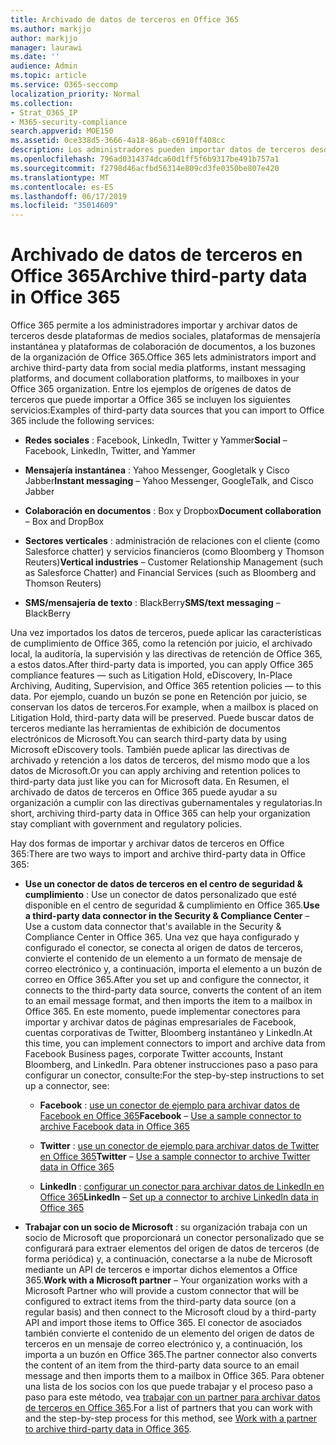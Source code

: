 ```yaml
---
title: Archivado de datos de terceros en Office 365
ms.author: markjjo
author: markjjo
manager: laurawi
ms.date: ''
audience: Admin
ms.topic: article
ms.service: O365-seccomp
localization_priority: Normal
ms.collection:
- Strat_O365_IP
- M365-security-compliance
search.appverid: MOE150
ms.assetid: 0ce338d5-3666-4a18-86ab-c6910ff408cc
description: Los administradores pueden importar datos de terceros desde plataformas de medios sociales, plataformas de mensajería instantánea y plataformas de colaboración de documentos a los buzones de la organización de Office 365. Esto le permite archivar datos de Facebook, Twitter y otros orígenes de datos de terceros en Office 365. A continuación, puede usar y aplicar las características de cumplimiento de Office 365 (por ejemplo, retenciones legales, exhibición de documentos electrónicos, archivado local y directivas de retención) para los datos de terceros.
ms.openlocfilehash: 796ad0314374dca60d1ff5f6b9317be491b757a1
ms.sourcegitcommit: f2798d46acfbd56314e809cd3fe0350be807e420
ms.translationtype: MT
ms.contentlocale: es-ES
ms.lasthandoff: 06/17/2019
ms.locfileid: "35014609"
---
```

# <a name="archive-third-party-data-in-office-365"></a><span data-ttu-id="9e79c-105">Archivado de datos de terceros en Office 365</span><span class="sxs-lookup"><span data-stu-id="9e79c-105">Archive third-party data in Office 365</span></span>

<span data-ttu-id="9e79c-106">Office 365 permite a los administradores importar y archivar datos de terceros desde plataformas de medios sociales, plataformas de mensajería instantánea y plataformas de colaboración de documentos, a los buzones de la organización de Office 365.</span><span class="sxs-lookup"><span data-stu-id="9e79c-106">Office 365 lets administrators import and archive third-party data from social media platforms, instant messaging platforms, and document collaboration platforms, to mailboxes in your Office 365 organization.</span></span> <span data-ttu-id="9e79c-107">Entre los ejemplos de orígenes de datos de terceros que puede importar a Office 365 se incluyen los siguientes servicios:</span><span class="sxs-lookup"><span data-stu-id="9e79c-107">Examples of third-party data sources that you can import to Office 365 include the following services:</span></span> 
  
- <span data-ttu-id="9e79c-108">**Redes sociales** : Facebook, LinkedIn, Twitter y Yammer</span><span class="sxs-lookup"><span data-stu-id="9e79c-108">**Social** – Facebook, LinkedIn, Twitter, and Yammer</span></span> 
    
- <span data-ttu-id="9e79c-109">**Mensajería instantánea** : Yahoo Messenger, Googletalk y Cisco Jabber</span><span class="sxs-lookup"><span data-stu-id="9e79c-109">**Instant messaging** – Yahoo Messenger, GoogleTalk, and Cisco Jabber</span></span> 
    
- <span data-ttu-id="9e79c-110">**Colaboración en documentos** : Box y Dropbox</span><span class="sxs-lookup"><span data-stu-id="9e79c-110">**Document collaboration** – Box and DropBox</span></span> 
    
- <span data-ttu-id="9e79c-111">**Sectores verticales** : administración de relaciones con el cliente (como Salesforce chatter) y servicios financieros (como Bloomberg y Thomson Reuters)</span><span class="sxs-lookup"><span data-stu-id="9e79c-111">**Vertical industries** – Customer Relationship Management (such as Salesforce Chatter) and Financial Services (such as Bloomberg and Thomson Reuters)</span></span> 
    
- <span data-ttu-id="9e79c-112">**SMS/mensajería de texto** : BlackBerry</span><span class="sxs-lookup"><span data-stu-id="9e79c-112">**SMS/text messaging** – BlackBerry</span></span> 
    
<span data-ttu-id="9e79c-113">Una vez importados los datos de terceros, puede aplicar las características de cumplimiento de Office 365, como la retención por juicio, el archivado local, la auditoría, la supervisión y las directivas de retención de Office 365, a estos datos.</span><span class="sxs-lookup"><span data-stu-id="9e79c-113">After third-party data is imported, you can apply Office 365 compliance features — such as Litigation Hold, eDiscovery, In-Place Archiving, Auditing, Supervision, and Office 365 retention policies — to this data.</span></span> <span data-ttu-id="9e79c-114">Por ejemplo, cuando un buzón se pone en Retención por juicio, se conservan los datos de terceros.</span><span class="sxs-lookup"><span data-stu-id="9e79c-114">For example, when a mailbox is placed on Litigation Hold, third-party data will be preserved.</span></span> <span data-ttu-id="9e79c-115">Puede buscar datos de terceros mediante las herramientas de exhibición de documentos electrónicos de Microsoft.</span><span class="sxs-lookup"><span data-stu-id="9e79c-115">You can search third-party data by using Microsoft eDiscovery tools.</span></span> <span data-ttu-id="9e79c-116">También puede aplicar las directivas de archivado y retención a los datos de terceros, del mismo modo que a los datos de Microsoft.</span><span class="sxs-lookup"><span data-stu-id="9e79c-116">Or you can apply archiving and retention polices to third-party data just like you can for Microsoft data.</span></span> <span data-ttu-id="9e79c-117">En Resumen, el archivado de datos de terceros en Office 365 puede ayudar a su organización a cumplir con las directivas gubernamentales y regulatorias.</span><span class="sxs-lookup"><span data-stu-id="9e79c-117">In short, archiving third-party data in Office 365 can help your organization stay compliant with government and regulatory policies.</span></span>

<span data-ttu-id="9e79c-118">Hay dos formas de importar y archivar datos de terceros en Office 365:</span><span class="sxs-lookup"><span data-stu-id="9e79c-118">There are two ways to import and archive third-party data in Office 365:</span></span>

- <span data-ttu-id="9e79c-119">**Use un conector de datos de terceros en el centro de seguridad & cumplimiento** : Use un conector de datos personalizado que esté disponible en el centro de seguridad & cumplimiento en Office 365.</span><span class="sxs-lookup"><span data-stu-id="9e79c-119">**Use a third-party data connector in the Security & Compliance Center** – Use a custom data connector that's available in the Security & Compliance Center in Office 365.</span></span> <span data-ttu-id="9e79c-120">Una vez que haya configurado y configurado el conector, se conecta al origen de datos de terceros, convierte el contenido de un elemento a un formato de mensaje de correo electrónico y, a continuación, importa el elemento a un buzón de correo en Office 365.</span><span class="sxs-lookup"><span data-stu-id="9e79c-120">After you set up and configure the connector, it connects to the third-party data source, converts the content of an item to an email message format, and then imports the item to a mailbox in Office 365.</span></span> <span data-ttu-id="9e79c-121">En este momento, puede implementar conectores para importar y archivar datos de páginas empresariales de Facebook, cuentas corporativas de Twitter, Bloomberg instantáneo y LinkedIn.</span><span class="sxs-lookup"><span data-stu-id="9e79c-121">At this time, you can implement connectors to import and archive data from Facebook Business pages, corporate Twitter accounts, Instant Bloomberg, and LinkedIn.</span></span> <span data-ttu-id="9e79c-122">Para obtener instrucciones paso a paso para configurar un conector, consulte:</span><span class="sxs-lookup"><span data-stu-id="9e79c-122">For the step-by-step instructions to set up a connector, see:</span></span>
   
   - <span data-ttu-id="9e79c-123">**Facebook** : [use un conector de ejemplo para archivar datos de Facebook en Office 365](archive-facebook-data-with-sample-connector.md)</span><span class="sxs-lookup"><span data-stu-id="9e79c-123">**Facebook** – [Use a sample connector to archive Facebook data in Office 365](archive-facebook-data-with-sample-connector.md)</span></span>
  
   - <span data-ttu-id="9e79c-124">**Twitter** : [use un conector de ejemplo para archivar datos de Twitter en Office 365](archive-twitter-data-with-sample-connector.md)</span><span class="sxs-lookup"><span data-stu-id="9e79c-124">**Twitter** – [Use a sample connector to archive Twitter data in Office 365](archive-twitter-data-with-sample-connector.md)</span></span>
    
   - <span data-ttu-id="9e79c-125">**LinkedIn** : [configurar un conector para archivar datos de LinkedIn en Office 365](archive-linkedin-data.md)</span><span class="sxs-lookup"><span data-stu-id="9e79c-125">**LinkedIn** – [Set up a connector to archive LinkedIn data in Office 365](archive-linkedin-data.md)</span></span>

- <span data-ttu-id="9e79c-126">**Trabajar con un socio de Microsoft** : su organización trabaja con un socio de Microsoft que proporcionará un conector personalizado que se configurará para extraer elementos del origen de datos de terceros (de forma periódica) y, a continuación, conectarse a la nube de Microsoft mediante un API de terceros e importar dichos elementos a Office 365.</span><span class="sxs-lookup"><span data-stu-id="9e79c-126">**Work with a Microsoft partner** – Your organization works with a Microsoft Partner who will provide a custom connector that will be configured to extract items from the third-party data source (on a regular basis) and then connect to the Microsoft cloud by a third-party API and import those items to Office 365.</span></span> <span data-ttu-id="9e79c-127">El conector de asociados también convierte el contenido de un elemento del origen de datos de terceros en un mensaje de correo electrónico y, a continuación, los importa a un buzón en Office 365.</span><span class="sxs-lookup"><span data-stu-id="9e79c-127">The partner connector also converts the content of an item from the third-party data source to an email message and then imports them to a mailbox in Office 365.</span></span> <span data-ttu-id="9e79c-128">Para obtener una lista de los socios con los que puede trabajar y el proceso paso a paso para este método, vea [trabajar con un partner para archivar datos de terceros en Office 365](work-with-partner-to-archive-third-party-data.md).</span><span class="sxs-lookup"><span data-stu-id="9e79c-128">For a list of partners that you can work with and the step-by-step process for this method, see [Work with a partner to archive third-party data in Office 365](work-with-partner-to-archive-third-party-data.md).</span></span>